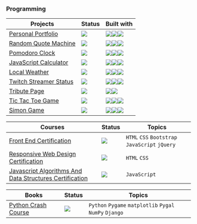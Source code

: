 ### Programming

| Projects                                                             | Status                                               | Built with
| -------------------------------------------------------------------- | ---------------------------------------------------- | ------------------------ |
| [Personal Portfolio](http://rotyflo.com/)                            | ![](https://img.shields.io/badge/complete-green.svg) | ![](https://img.shields.io/badge/-444.svg?logo=html5&style=flat-square)![](https://img.shields.io/badge/-444.svg?logo=javascript&style=flat-square)![](https://img.shields.io/badge/-444.svg?logo=css3&style=flat-square) |
| [Random Quote Machine](http://rotyflo.com/random-quote-machine/)     | ![](https://img.shields.io/badge/complete-green.svg) | ![](https://img.shields.io/badge/-444.svg?logo=css3&style=flat-square)![](https://img.shields.io/badge/-444.svg?logo=html5&style=flat-square)![](https://img.shields.io/badge/-444.svg?logo=javascript&style=flat-square) |
| [Pomodoro Clock](http://rotyflo.com/pomodoro-clock/)                 | ![](https://img.shields.io/badge/complete-green.svg) | ![](https://img.shields.io/badge/-444.svg?logo=javascript&style=flat-square)![](https://img.shields.io/badge/-444.svg?logo=html5&style=flat-square)![](https://img.shields.io/badge/-444.svg?logo=css3&style=flat-square) |
| [JavaScript Calculator](http://rotyflo.com/js-calc/)                 | ![](https://img.shields.io/badge/complete-green.svg) | ![](https://img.shields.io/badge/-444.svg?logo=html5&style=flat-square)![](https://img.shields.io/badge/-444.svg?logo=javascript&style=flat-square)![](https://img.shields.io/badge/-444.svg?logo=css3&style=flat-square) |
| [Local Weather](http://rotyflo.com/weather-app/)                     | ![](https://img.shields.io/badge/complete-green.svg) | ![](https://img.shields.io/badge/-444.svg?logo=javascript&style=flat-square)![](https://img.shields.io/badge/-444.svg?logo=html5&style=flat-square)![](https://img.shields.io/badge/-444.svg?logo=css3&style=flat-square) |
| [Twitch Streamer Status](http://rotyflo.com/twitch-streamer-status/) | ![](https://img.shields.io/badge/complete-green.svg) | ![](https://img.shields.io/badge/-444.svg?logo=javascript&style=flat-square)![](https://img.shields.io/badge/-444.svg?logo=html5&style=flat-square)![](https://img.shields.io/badge/-444.svg?logo=css3&style=flat-square) |
| [Tribute Page](http://rotyflo.com/tribute-page/)                     | ![](https://img.shields.io/badge/complete-green.svg) | ![](https://img.shields.io/badge/-444.svg?logo=html5&style=flat-square)![](https://img.shields.io/badge/-444.svg?logo=css3&style=flat-square) |
| [Tic Tac Toe Game](http://rotyflo.com/tic-tac-toe/)                  | ![](https://img.shields.io/badge/complete-green.svg) | ![](https://img.shields.io/badge/-444.svg?logo=javascript&style=flat-square)![](https://img.shields.io/badge/-444.svg?logo=html5&style=flat-square)![](https://img.shields.io/badge/-444.svg?logo=css3&style=flat-square) |
| [Simon Game](http://rotyflo.com/simon-game/)                         | ![](https://img.shields.io/badge/complete-green.svg) | ![](https://img.shields.io/badge/-444.svg?logo=javascript&style=flat-square)![](https://img.shields.io/badge/-444.svg?logo=css3&style=flat-square)![](https://img.shields.io/badge/-444.svg?logo=html5&style=flat-square) |

| Courses                                                     | Status                                                | Topics                            
| ----------------------------------------------------------- | ----------------------------------------------------- | ---------------------------------------------- |
| [Front End Certification]()                                 | ![](https://img.shields.io/badge/complete-green.svg)  | `HTML` `CSS` `Bootstrap` `JavaScript` `jQuery` |
| [Responsive Web Design Certification]()                     | ![](https://img.shields.io/badge/in_progress-red.svg) | `HTML` `CSS`                                   |
| [Javascript Algorithms And Data Structures Certification]() | ![](https://img.shields.io/badge/in_progress-red.svg) | `JavaScript`                                   |

| Books                   | Status                                                | Topics                                                  |
|-------------------------| ----------------------------------------------------- | ------------------------------------------------------- |
| [Python Crash Course]() | ![](https://img.shields.io/badge/in_progress-red.svg) | `Python` `Pygame` `matplotlib` `Pygal` `NumPy` `Django` |
